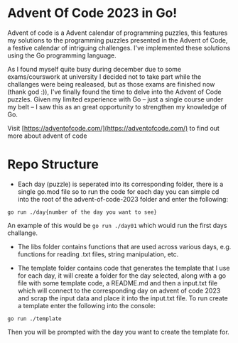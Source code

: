 # Advent Of Code 2023 in Go!

Advent of code is a Advent calendar of programming puzzles, this features my solutions to the programming puzzles presented in the Advent of Code, a festive calendar of intriguing challenges. I've implemented these solutions using the Go programming language.

As I found myself quite busy during december due to some exams/courswork at university I decided not to take part while the challanges were being realeased, but as those exams are finished now (thank god :)), I've finally found the time to delve into the Advent of Code puzzles. Given my limited experience with Go – just a single course under my belt – I saw this as an great opportunity to strengthen my knowledge of Go. 

Visit [https://adventofcode.com/](https://adventofcode.com/) to find out more about advent of code

# Repo Structure

- Each day (puzzle) is seperated into its corresponding folder, there is a single go.mod file so to run the code for each day you can simple cd into the root of the advent-of-code-2023 folder and enter the following:

```console
go run ./day{number of the day you want to see}
```

An example of this would be `go run ./day01` which would run the first days challange.

- The libs folder contains functions that are used across various days, e.g. functions for reading .txt files, string manipulation, etc.

- The template folder contains code that generates the template that I use for each day, it will create a folder for the day selected, along with a go file with some template code, a README.md and then a input.txt file which will connect to the corresponding day on advent of code 2023 and scrap the input data and place it into the input.txt file. To run create a template enter the following into the console:

```console
go run ./template
```

Then you will be prompted with the day you want to create the template for.